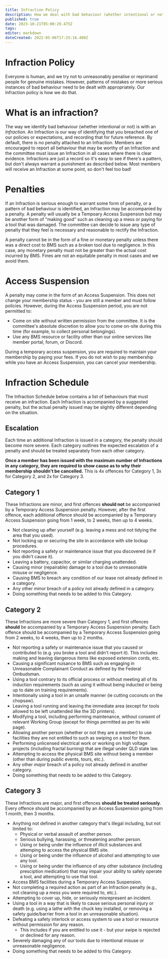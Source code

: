 ```yaml
---
title: Infraction Policy
description: How we deal with bad behaviour (whether intentional or not) and issue Infractions/penalties.
published: true
date: 2023-10-21T05:00:29.475Z
tags: 
editor: markdown
dateCreated: 2022-05-06T17:25:16.409Z
---
```


# Infraction Policy
Everyone is human, and we try not to unreasonably penalise or reprimand people for genuine mistakes. However, patterns of mistakes or more serious instances of bad behaviour need to be dealt with appropriately. Our Infraction policy is how we do that.

# What is an infraction?
The way we identify bad behaviour (whether intentional or not) is with an *Infraction*. An Infraction is our way of identifying that you breached one of our policies or expectations, and recording that for future reference. By default, there is no penalty attached to an Infraction. Members are encouraged to report all behaviour that may be worthy of an Infraction and the committee must issue an Infraction in all cases where there is clear evidence. Infractions are just a record so it's easy to see if there's a pattern, but don't always warrant a punishment as described below. Most members will receive an Infraction at some point, so don't feel too bad!

# Penalties
If an Infraction is serious enough to warrant some form of penalty, or a pattern of bad behaviour is identified, an Infraction may be accompanied by a penalty. A penalty will usually be a Tempoary Access Suspension but may be another form of "making good" such as cleaning up a mess or paying for a tool that was damaged. The committee can decide to issue any type of penalty that they feel is necessary and reasonable to rectify the Infraction.

A penalty cannot be in the form of a fine or monetary penalty unless there was a direct cost to BMS such as a broken tool due to negligence. In this case, any monetary penalty must not be greater than the actual cost incurred by BMS. Fines are not an equitable penalty in most cases and we avoid them.

# Access Suspension
A penalty may come in the form of an Access Suspension. This does not change your membership status - you are still a member and must follow policies. However, during the Access Suspension period, you are not permitted to:
* Come on site without written permission from the committee. It is the committee's absolute discretion to allow you to come on-site during this time (for example, to collect personal belongings).
* Use any BMS resource or facility other than our online services like member portal, forum, or Discord.

During a temporary access suspension, you are required to maintain your membership by paying your fees. If you do not wish to pay membership while you have an Access Suspension, you can cancel your membership.

# Infraction Schedule
The Infraction Schedule below contains a list of behaviours that must receive an infraction. Each Infraction is accompanied by a suggested penalty, but the actual penalty issued may be slightly different depending on the situation.

## Escalation
Each time an additional Infraction is issued in a category, the penalty should become more severe. Each category outlines the expected escalation of a penalty and should be treated separately from each other category.

**Once a member has been issued with the maximum number of Infractions in any category, they are required to show cause as to why their membership shouldn't be cancelled.** This is 4x offences for Category 1, 3x for Category 2, and 2x for Category 3.

## Category 1
These Infractions are minor, and first offences **should not** be accompanied by a Temporary Access Suspension penalty. However, after the first offence, each additional offence should be accompanied by a Temporary Access Suspension going from 1 week, to 2 weeks, then up to 4 weeks.

* Not cleaning up after yourself (e.g. leaving a mess and not tidying the area that you used).
* Not locking up or securing the site in accordance with site lockup procedures.
* Not reporting a safety or maintenance issue that you discovered (ie if you didn't cause it).
* Leaving a battery, capacitor, or similar charging unattended.
* Causing minor (repairable) damage to a tool due to unreasonable misuse or negligence.
* Causing BMS to breach any condition of our lease not already defined in a category.
* Any other *minor* breach of a policy not already defined in a category.
* Doing something that needs to be added to this Category.

## Category 2
These Infractions are more severe than Category 1, and first offences **should** be accompanied by a Temporary Access Suspension penalty. Each offence should be accompanied by a Temporary Access Suspension going from 2 weeks, to 4 weeks, then up to 2 months.

* Not reporting a safety or maintenance issue that you caused or contributed to (e.g. you broke a tool and didn't report it). This includes making and leaving dangerous items like exposed extension cords, etc.
* Causing a significant nuisance to BMS such as engaging in Unreasonable Complainant Conduct as defined by the Federal Ombudsman.
* Using a tool contrary to its official process or without meeting all of its induction requirements (such as using it without being inducted or being up to date on training requirements).
* Intentionally using a tool in an unsafe manner (ie cutting coconuts on the chopsaw).
* Leaving a tool running and leaving the immediate area (except for tools allowed to be left unattended like the 3D printers).
* Modifying a tool, including performing maintenance, without consent of relevant Working Group (except for things permitted as per its wiki page).
* Allowing another person (whether or not they are a member) to use facilities they are not entitled to such as swiping on a tool for them.
* Performing unlicensed electrical work or working on high voltage projects (including fractal burning) that are illegal under QLD state law.
* Attempting to access the physical BMS site without being a member (other than during public events, tours, etc.).
* Any other *major* breach of a policy not already defined in another category.
* Doing something that needs to be added to this Category.

## Category 3
These Infractions are major, and first offences **should be treated seriously**. Every offence should be accompanied by an Access Suspension going from 1 month, then 3 months.

* Anything not defined in another category that's illegal including, but not limited to:
	* Physical or verbal assault of another person.
  * Serious bullying, harassing, or threatening another person.
  * Using or being under the influence of illicit substances and attemping to access the physical BMS site.
  * Using or being under the influence of alcohol and attempting to use any tool.
  * Using or being under the influence of any other substance (including presciption medication) that may impair your ability to safely operate a tool, and attempting to use that tool.
* Access BMS facilities during a Temporary Access Suspension.
* Not completing a required action as part of an Infraction penalty (e.g., not cleaning up a mess you were required to, etc.).
* Attempting to cover up, hide, or seriously misrepresent an incident.
* Using a tool in a way that is likely to cause serious personal injury or death (e.g. using a lathe with the chuck key installed, or removing a safety guide/barrier from a tool in an unreasonable situation).
* Defeating a safety interlock or access system to use a tool or resource without permission for any reason.
    * This includes if you are entitled to use it - but your swipe is rejected or declined for any reason.
* Severely damaging any of our tools due to intentional misuse or unreasonable negligence.
* Doing something that needs to be added to this Category.

